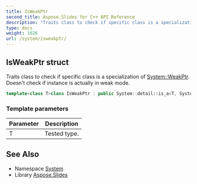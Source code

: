 ```yaml
---
title: IsWeakPtr
second_title: Aspose.Slides for C++ API Reference
description: "Traits class to check if specific class is a specialization of System::WeakPtr. Doesn't check if instance is actually in weak mode."
type: docs
weight: 1626
url: /system/isweakptr/
---
```

## IsWeakPtr struct


Traits class to check if specific class is a specialization of [System::WeakPtr](../weakptr/). Doesn't check if instance is actually in weak mode.

```cpp
template<class T>class IsWeakPtr : public System::detail::is_a<T, System::WeakPtr>
```


### Template parameters

| Parameter | Description |
| --- | --- |
| T | Tested type. |

## See Also

* Namespace [System](../)
* Library [Aspose.Slides](../../)